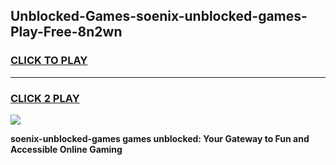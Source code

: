 
## Unblocked-Games-soenix-unblocked-games-Play-Free-8n2wn
<h3>
<a href="https://premium76.site?title=soenix-unblocked-games&ref=18A1">CLICK TO PLAY</a></h3>
<hr>

<h3>
<a href="https://premium76.site?title=soenix-unblocked-games&ref=18A1">CLICK 2 PLAY</a>
  
</h3>

<a href="https://premium76.site?title=soenix-unblocked-games&ref=18A1"><img src="https://clearcache.store/games.png"></a>


**soenix-unblocked-games games unblocked: Your Gateway to Fun and Accessible Online Gaming**
